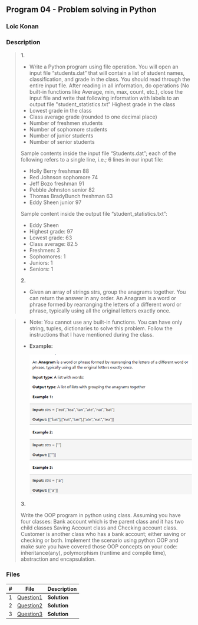 ## Program 04 - Problem solving in Python

### Loic Konan

### Description

> **1.**
>
> - Write a Python program using file operation.
> You will open an input file “students.dat” that will contain a list of student names, classification, and grade in the class.
> You should read through the entire input file. 
> After reading in all information, do operations (No built-in functions like Average, min, max, count, etc.), close the input file and write that following information with labels to an output file "student_statistics.txt"
> Highest grade in the class
> - Lowest grade in the class
> - Class average grade (rounded to one decimal place)
> - Number of freshmen students
> - Number of sophomore students
> - Number of junior students
> - Number of senior students
>
> Sample contents inside the input file “Students.dat”; each of the following refers to a single line, i.e.; 6 lines in our input file:
>
> - Holly Berry freshman 88
> - Red Johnson sophomore 74
> - Jeff Bozo freshman 91
> - Pebble Johnston senior 82
> - Thomas BradyBunch freshman 63
> - Eddy Sheen junior 97
>
> Sample content inside the output file “student_statistics.txt”:
>
> - Eddy Sheen
> - Highest grade: 97
> - Lowest grade: 63
> - Class average: 82.5
> - Freshmen: 3
> - Sophomores: 1
> - Juniors: 1
> - Seniors: 1
>
>
> **2.**
>
> - Given an array of strings strs, group the anagrams together. You can return the
answer in any order.
An Anagram is a word or phrase formed by rearranging the letters of a different word or
phrase, typically using all the original letters exactly once.

> - Note: You cannot use any built-in functions. You can have only string, tuples, dictionaries
> to solve this problem. Follow the instructions that I have mentioned during the class.
> - **Example:**
>
>   <img src = "pic.png">
>
>
> **3.**
>
> Write the OOP program in python using class. Assuming you have four
classes: Bank account which is the parent class and it has two child classes Saving
Account class and Checking account class. Customer is another class who has a bank
account; either saving or checking or both. Implement the scenario using python OOP
and make sure you have covered those OOP concepts on your code: inheritance(any),
polymorphism (runtime and compile time), abstraction and encapsulation.
>
>
### Files

|   #   | File                     | Description  |
| :---: | ------------------------ | ------------ |
|   1   | [Question1](./Question1) | **Solution** |
|   2   | [Question2](./Question2) | **Solution** |
|   3   | [Question3](./Question3) | **Solution** |